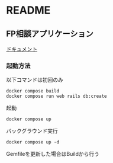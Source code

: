 # README

## FP相談アプリケーション

[ドキュメント](./docs/)

### 起動方法

以下コマンドは初回のみ
```
docker compose build
docker compose run web rails db:create
```

起動
```
docker compose up 
```

バックグラウンド実行
```
docker compose up -d 
```

Gemfileを更新した場合はBuildから行う




